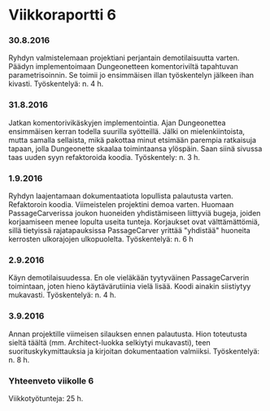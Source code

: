 Viikkoraportti 6
================

### 30.8.2016

Ryhdyn valmistelemaan projektiani perjantain demotilaisuutta varten. Päädyn implementoimaan Dungeonetteen komentoriviltä tapahtuvan parametrisoinnin. Se toimii jo ensimmäisen illan työskentelyn jälkeen ihan kivasti. 
Työskentelyä: n. 4 h.

### 31.8.2016

Jatkan komentorivikäskyjen implementointia. Ajan Dungeonettea ensimmäisen kerran todella suurilla syötteillä. Jälki on mielenkiintoista, mutta samalla sellaista, mikä pakottaa minut etsimään parempia ratkaisuja tapaan, jolla Dungeonette skaalaa toimintaansa ylöspäin. Saan siinä sivussa taas uuden syyn refaktoroida koodia.
Työskentely: n. 3 h.

### 1.9.2016

Ryhdyn laajentamaan dokumentaatiota lopullista palautusta varten. Refaktoroin koodia. Viimeistelen projektini demoa varten. Huomaan PassageCarverissa joukon huoneiden yhdistämiseen liittyviä bugeja, joiden korjaamiseen menee lopulta useita tunteja. Korjaukset ovat välttämättömiä, sillä tietyissä rajatapauksissa PassageCarver yrittää "yhdistää" huoneita kerrosten ulkorajojen ulkopuolelta.
Työskentelyä: n. 6 h

### 2.9.2016

Käyn demotilaisuudessa. En ole vieläkään tyytyväinen PassageCarverin toimintaan, joten hieno käytävärutiinia vielä lisää. Koodi ainakin siistiytyy mukavasti.
Työskentelyä: n. 4 h.

### 3.9.2016

Annan projektille viimeisen silauksen ennen palautusta. Hion toteutusta sieltä täältä (mm. Architect-luokka selkiytyi mukavasti), teen suorituskykymittauksia ja kirjoitan dokumentaation valmiiksi.
Työskentelyä: n. 8 h.
### Yhteenveto viikolle 6
Viikkotyötunteja: 25 h. 
